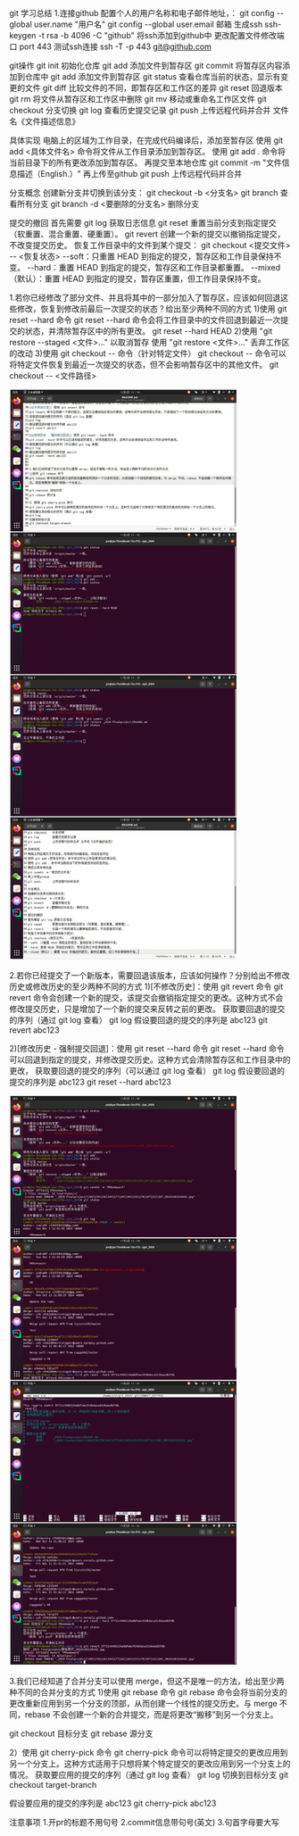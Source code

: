 git 学习总结
1.连接github
配置个人的用户名称和电子邮件地址，：
git config --global user.name "用户名"
git config --global user.email 邮箱
生成ssh
ssh-keygen -t rsa -b 4096 -C "github"
将ssh添加到github中
更改配置文件修改端口 port 443
测试ssh连接 
ssh -T -p 443 git@github.com

git操作
git init	初始化仓库
git add	添加文件到暂存区
git commit	将暂存区内容添加到仓库中
git add	添加文件到暂存区
git status	查看仓库当前的状态，显示有变更的文件
git diff	比较文件的不同，即暂存区和工作区的差异
git reset	回退版本
git rm		将文件从暂存区和工作区中删除
git mv		移动或重命名工作区文件
git checkout	分支切换
git log	查看历史提交记录
git push	上传远程代码并合并 文件名《文件描述信息》

具体实现
电脑上的区域为工作目录，在完成代码编译后，添加至暂存区
使用 git add <具体文件名> 命令将文件从工作目录添加到暂存区。
使用 git add . 命令将当前目录下的所有更改添加到暂存区。
再提交至本地仓库
git commit -m "文件信息描述（English.）"
再上传至github
git push	上传远程代码并合并

分支概念
创建新分支并切换到该分支：
git checkout -b <分支名>
git branch	查看所有分支
git branch -d <要删除的分支名>	删除分支

提交的撤回
首先需要 git log 获取日志信息
git reset	重置当前分支到指定提交（软重置、混合重置、硬重置）。
git revert	创建一个新的提交以撤销指定提交，不改变提交历史。
恢复工作目录中的文件到某个提交：
git checkout <提交文件> -- <恢复状态>
--soft：只重置 HEAD 到指定的提交，暂存区和工作目录保持不变。
--hard：重置 HEAD 到指定的提交，暂存区和工作目录都重置。
--mixed（默认）：重置 HEAD 到指定的提交，暂存区重置，但工作目录保持不变。






1.若你已经修改了部分文件、并且将其中的一部分加入了暂存区，应该如何回退这些修改，恢复到修改前最后一次提交的状态？给出至少两种不同的方式
1)使用 git reset --hard 命令
git reset --hard 命令会将工作目录中的文件回退到最近一次提交的状态，并清除暂存区中的所有更改。
git reset --hard HEAD
2)使用 "git restore --staged <文件>..." 以取消暂存
使用 "git restore <文件>..." 丢弃工作区的改动
3)使用 git checkout -- 命令（针对特定文件）
git checkout -- 命令可以将特定文件恢复到最近一次提交的状态，但不会影响暂存区中的其他文件。
git checkout -- <文件路径>

![Example Image](微信图片_20241103125342.jpg)

2.若你已经提交了一个新版本，需要回退该版本，应该如何操作？分别给出不修改历史或修改历史的至少两种不同的方式
1)[不修改历史]：使用 git revert 命令
git revert 命令会创建一个新的提交，该提交会撤销指定提交的更改。这种方式不会修改提交历史，只是增加了一个新的提交来反转之前的更改。
获取要回退的提交的序列（通过 git log 查看）
git log
假设要回退的提交的序列是 abc123
git revert abc123

2)[修改历史 - 强制提交回退]：使用 git reset --hard 命令
git reset --hard 命令可以回退到指定的提交，并修改提交历史。这种方式会清除暂存区和工作目录中的更改，
获取要回退的提交的序列（可以通过 git log 查看）
git log 
假设要回退的提交的序列是 abc123
git reset --hard abc123

![Example Image](微信图片_20241103125524.jpg)

3.我们已经知道了合并分支可以使用 merge，但这不是唯一的方法，给出至少两种不同的合并分支的方式
1)使用 git rebase 命令
git rebase 命令会将当前分支的更改重新应用到另一个分支的顶部，从而创建一个线性的提交历史。与 merge 不同，rebase 不会创建一个新的合并提交，而是将更改“搬移”到另一个分支上。

git checkout 目标分支
git rebase 源分支

2）使用 git cherry-pick 命令
git cherry-pick 命令可以将特定提交的更改应用到另一个分支上。这种方式适用于只想将某个特定提交的更改应用到另一个分支上的情况。
获取要应用的提交的序列（通过 git log 查看）
git log
切换到目标分支
git checkout target-branch

假设要应用的提交的序列是 abc123
git cherry-pick abc123


注意事项
1.开pr的标题不用句号
2.commit信息带句号(英文)
3.句首字母要大写
